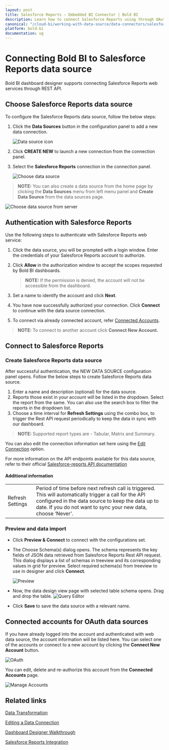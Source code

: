 ```yaml
---
layout: post
title: Salesforce Reports – Embedded BI Connector | Bold BI
description: Learn how to connect Salesforce Reports using through OAuth-based authentication with Bold BI Embedded.
canonical: "/cloud-bi/working-with-data-source/data-connectors/salesforce-reports/"
platform: bold-bi
documentation: ug
---
```


# Connecting Bold BI to Salesforce Reports data source
Bold BI dashboard designer supports connecting Salesforce Reports web services through REST API. 

## Choose Salesforce Reports data source
To configure the Salesforce Reports data source, follow the below steps:
1. Click the **Data Sources** button in the configuration panel to add a new data connection.

   ![Data source icon](/static/assets/embedded/working-with-datasource/data-connectors/images/common/DataSourcesIcon.png)

2. Click **CREATE NEW** to launch a new connection from the connection panel.
3. Select the **Salesforce Reports** connection in the connection panel.

   ![Choose data source](/static/assets/embedded/working-with-datasource/data-connectors/images/SalesforceReports/ChooseDS.png)

> **NOTE:**  You can also create a data source from the home page by clicking the **Data Sources** menu from left menu panel and **Create Data Source** from the data sources page.

   ![Choose data source from server](/static/assets/embedded/working-with-datasource/data-connectors/images/SalesforceReports/ChooseDS_Server.png)

## Authentication with Salesforce Reports
Use the following steps to authenticate with Salesforce Reports web service:

1. Click the data source, you will be prompted with a login window. Enter the credentials of your Salesforce Reports account to authorize.
2. Click **Allow** in the authorization window to accept the scopes requested by Bold BI dashboards.

   > **NOTE:**  If the permission is denied, the account will not be accessible from the dashboard.

3. Set a name to identify the account and click **Next**. 
4. You have now successfully authorized your connection. Click **Connect** to continue with the data source connection.
5. To connect via already connected account, refer [Connected Accounts](/embedded-bi/working-with-data-source/data-connectors/salesforce-reports/#connected-accounts-for-oauth-data-sources).

> **NOTE:**  To connect to another account click **Connect New Account.**


## Connect to Salesforce Reports
### Create Salesforce Reports data source
After successful authentication, the NEW DATA SOURCE configuration panel opens. Follow the below steps to create Salesforce Reports data source.
1. Enter a name and description (optional) for the data source.
2. Reports those exist in your account will be listed in the dropdown. Select the report from the same. You can also use the search box to filter the reports in the dropdown list.
3. Choose a time interval for **Refresh Settings** using the combo box, to trigger the Rest API request periodically to keep the data in sync with our dashboard.

> **NOTE:**  Supported report types are - Tabular, Matrix and Summary.

You can also edit the connection information set here using the [Edit Connection](/embedded-bi/working-with-data-source/editing-a-data-connection/) option.

For more information on the API endpoints available for this data source, refer to their official [Salesforce-reports API documentation](https://developer.salesforce.com/docs/atlas.en-us.api_rest.meta/api_rest/intro_defining_remote_access_applications.htm) 

#### Additional information
<table width="600">
<tr>
<td>
Refresh Settings
</td>
<td>
Period of time before next refresh call is triggered. This will automatically trigger a call for the API configured in the data source to keep the data up to date. If you do not want to sync your new data, choose ‘Never’.
</td>
</tr>
</table>

### Preview and data import
* Click **Preview & Connect** to connect with the configurations set.
* The Choose Schema(s) dialog opens. The schema represents the key fields of JSON data retrieved from Salesforce Reports Rest API request. This dialog displays a list of schemas in treeview and its corresponding values in grid for preview. Select required schema(s) from treeview to use in designer and click **Connect**.

   ![Preview](/static/assets/embedded/working-with-datasource/data-connectors/images/SalesforceReports/Preview.png)

* Now, the data design view page with selected table schema opens. Drag and drop the table.
   ![Query Editor](/static/assets/embedded/working-with-datasource/data-connectors/images/SalesforceReports/QueryEditor.png)

* Click **Save** to save the data source with a relevant name.

## Connected accounts for OAuth data sources
If you have already logged into the account and authenticated with web data source, the account information will be listed here. You can select one of the accounts or connect to a new account by clicking the **Connect New Account** button.

   ![OAuth](/static/assets/embedded/working-with-datasource/data-connectors/images/SalesforceReports/OAuthDS.png)

You can edit, delete and re-authorize this account from the **Connected Accounts** page.

   ![Manage Accounts](/static/assets/embedded/working-with-datasource/data-connectors/images/SalesforceReports/ManageDS.png)

## Related links
[Data Transformation](/embedded-bi/working-with-data-source/transforming-data/joining-table/)

[Editing a Data Connection](/embedded-bi/working-with-data-source/editing-a-data-connection/)   

[Dashboard Designer Walkthrough](/embedded-bi/getting-started/quick-start/)

[Salesforce Reports Integration](https://www.boldbi.com/integrations/salesforce?utm_source=syncfusion&utm_medium=documentation&utm_campaign=boldbisalesforcereportsintegration)